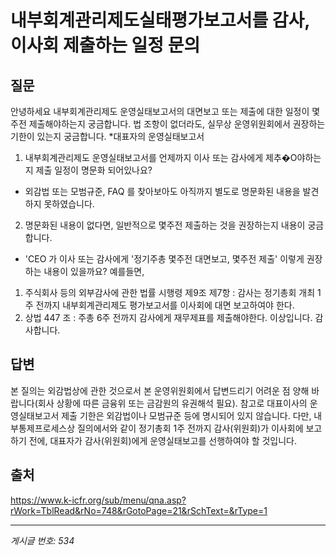 # 내부회계관리제도실태평가보고서를 감사, 이사회 제출하는 일정 문의

## 질문
안녕하세요
내부회계관리제도 운영실태보고서의 대면보고 또는 제출에 대한 일정이 몇 주전 제출해야하는지 궁금합니다.
법 조항이 없더라도, 실무상 운영위원회에서 권장하는 기한이 있는지 궁금합니다.
*대표자의 운영실태보고서
1. 내부회계관리제도 운영실태보고서를 언제까지 이사 또는 감사에게 제추�O야하는 지 제출 일정이 명문화 되어있나요?
* 외감법 또는 모범규준, FAQ 를 찾아보아도 아직까지 별도로 명문화된 내용을 발견하지 못하였습니다.
2. 명문화된 내용이 없다면, 일반적으로 몇주전 제출하는 것을 권장하는지 내용이 궁금합니다.
* 'CEO 가 이사 또는 감사에게 '정기주총 몇주전 대면보고, 몇주전 제출' 이렇게 권장하는 내용이 있을까요?
예를들면,
1. 주식회사 등의 외부감사에 관한 법률 시행령 제9조 제7항
: 감사는 정기총회 개최 1주 전까지 내부회계관리제도 평가보고서를 이사회에 대면 보고하여야 한다.
2. 상법 447 조
: 주총 6주 전까지 감사에게 재무제표를 제출해야한다.
이상입니다.
감사합니다.

## 답변
본 질의는 외감법상에 관한 것으로서 본 운영위원회에서 답변드리기 어려운 점 양해 바랍니다(회사 상황에 따른 금융위 또는 금감원의 유권해석 필요).
참고로 대표이사의 운영실태보고서 제출 기한은 외감법이나 모범규준 등에 명시되어 있지 않습니다. 다만, 내부통제프로세스상 질의에서와 같이 정기총회 1주 전까지 감사(위원회)가 이사회에 보고하기 전에, 대표자가 감사(위원회)에게 운영실태보고를 선행하여야 할 것입니다.

## 출처
https://www.k-icfr.org/sub/menu/qna.asp?rWork=TblRead&rNo=748&rGotoPage=21&rSchText=&rType=1

---
*게시글 번호: 534*
